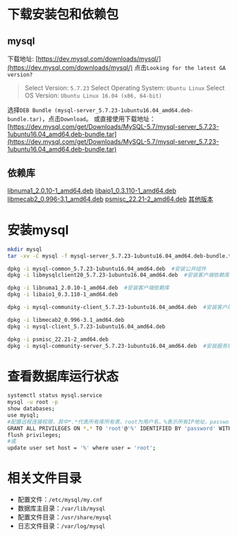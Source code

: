 # 下载安装包和依赖包

## mysql

下载地址: [https://dev.mysql.com/downloads/mysql/](https://dev.mysql.com/downloads/mysql/)
点击`Looking for the latest GA version?`

> Select Version: `5.7.23`
> Select Operating System: `Ubuntu Linux`
> Select OS Version: `Ubuntu Linux 16.04 (x86, 64-bit)`

选择`DEB Bundle (mysql-server_5.7.23-1ubuntu16.04_amd64.deb-bundle.tar)`，点击`Download`。
或直接使用下载地址：[https://dev.mysql.com/get/Downloads/MySQL-5.7/mysql-server_5.7.23-1ubuntu16.04_amd64.deb-bundle.tar](https://dev.mysql.com/get/Downloads/MySQL-5.7/mysql-server_5.7.23-1ubuntu16.04_amd64.deb-bundle.tar)


## 依赖库

[libnuma1_2.0.10-1_amd64.deb](http://ftp.br.debian.org/debian/pool/main/n/numactl/libnuma1_2.0.10-1_amd64.deb)
[libaio1_0.3.110-1_amd64.deb](http://ftp.br.debian.org/debian/pool/main/liba/libaio/libaio1_0.3.110-1_amd64.deb)
[libmecab2_0.996-3.1_amd64.deb](http://ftp.br.debian.org/debian/pool/main/m/mecab/libmecab2_0.996-3.1_amd64.deb)
[psmisc_22.21-2_amd64.deb](http://ftp.br.debian.org/debian/pool/main/p/psmisc/psmisc_22.21-2_amd64.deb)
[其他版本](http://ftp.br.debian.org/debian/pool/main/)


# 安装mysql

```bash
mkdir mysql
tar -xv -C mysql -f mysql-server_5.7.23-1ubuntu16.04_amd64.deb-bundle.tar  #将下载的安装包解包到mysql文件夹

dpkg -i mysql-common_5.7.23-1ubuntu16.04_amd64.deb  #安装公共组件
dpkg -i libmysqlclient20_5.7.23-1ubuntu16.04_amd64.deb  #安装客户端依赖库

dpkg -i libnuma1_2.0.10-1_amd64.deb  #安装客户端依赖库
dpkg -i libaio1_0.3.110-1_amd64.deb

dpkg -i mysql-community-client_5.7.23-1ubuntu16.04_amd64.deb  #安装客户端

dpkg -i libmecab2_0.996-3.1_amd64.deb
dpkg -i mysql-client_5.7.23-1ubuntu16.04_amd64.deb

dpkg -i psmisc_22.21-2_amd64.deb
dpkg -i mysql-community-server_5.7.23-1ubuntu16.04_amd64.deb  #安装服务端
```


# 查看数据库运行状态

```bash
systemctl status mysql.service
mysql -u root -p
show databases;
use mysql;
#配置远程连接权限，其中*.*代表所有库所有表，root为用户名，%表示所有IP地址，password为密码
GRANT ALL PRIVILEGES ON *.* TO 'root'@'%' IDENTIFIED BY 'password' WITH GRANT OPTION;
flush privileges;
#或
update user set host = '%' where user = 'root';
```


# 相关文件目录

+ 配置文件：`/etc/mysql/my.cnf`
+ 数据库主目录：`/var/lib/mysql`
+ 配置文件目录：`/usr/share/mysql`
+ 日志文件目录：`/var/log/mysql`
